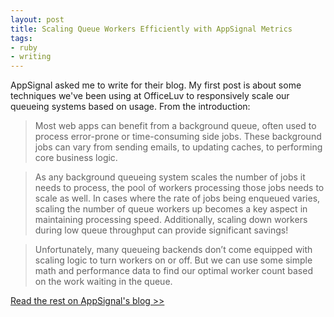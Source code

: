 ```yaml
---
layout: post
title: Scaling Queue Workers Efficiently with AppSignal Metrics
tags:
- ruby
- writing
---
```


AppSignal asked me to write for their blog. My first post is about some techniques we've been using at OfficeLuv to responsively scale our queueing systems based on usage. From the introduction:

> Most web apps can benefit from a background queue, often used to process error-prone or time-consuming side jobs. These background jobs can vary from sending emails, to updating caches, to performing core business logic.

> As any background queueing system scales the number of jobs it needs to process, the pool of workers processing those jobs needs to scale as well. In cases where the rate of jobs being enqueued varies, scaling the number of queue workers up becomes a key aspect in maintaining processing speed. Additionally, scaling down workers during low queue throughput can provide significant savings!

> Unfortunately, many queueing backends don’t come equipped with scaling logic to turn workers on or off. But we can use some simple math and performance data to find our optimal worker count based on the work waiting in the queue.

[Read the rest on AppSignal's blog >>](https://blog.appsignal.com/2020/07/08/scaling-queue-workers-efficiently-with-appsignal-metrics.html)
